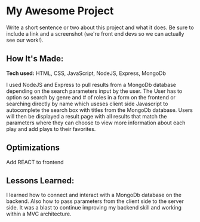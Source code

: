 # My Awesome Project
Write a short sentence or two about this project and what it does. Be sure to include a link and a screenshot (we're front end devs so we can actually see our work!).

## How It's Made:

**Tech used:** HTML, CSS, JavaScript, NodeJS, Express, MongoDb

I used NodeJS and Express to pull results from a MongoDb database depending on the search parameters input by the user. The User has to option so search by genre and # of roles in a form on the frontend or searching directly by name which useses client side Javascript to autocomplete the search box with titles from the MongoDb database. Users will then be displayed a result page with all results that match the parameters where they can choose to view more information about each play and add plays to their favorites.

## Optimizations

Add REACT to frontend


## Lessons Learned:

I learned how to connect and interact with a MongoDb database on the backend. Also how to pass parameters from the client side to the server side. It was a blast to continue improving my backend skill and working within a MVC architecture.


